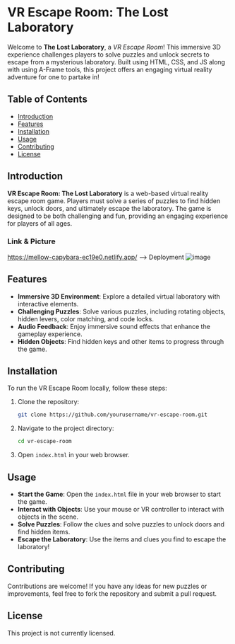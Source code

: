 # VR Escape Room: The Lost Laboratory

Welcome to **The Lost Laboratory**, a *VR Escape Room*! This immersive 3D experience challenges players to solve puzzles and unlock secrets to escape from a mysterious laboratory. Built using HTML, CSS, and JS along with using A-Frame tools, this project offers an engaging virtual reality adventure for one to partake in! 

## Table of Contents
- [Introduction](#introduction)
- [Features](#features)
- [Installation](#installation)
- [Usage](#usage)
- [Contributing](#contributing)
- [License](#license)

## Introduction
**VR Escape Room: The Lost Laboratory** is a web-based virtual reality escape room game. Players must solve a series of puzzles to find hidden keys, unlock doors, and ultimately escape the laboratory. The game is designed to be both challenging and fun, providing an engaging experience for players of all ages.

### Link & Picture
https://mellow-capybara-ec19e0.netlify.app/ --> Deployment
![image](https://github.com/user-attachments/assets/45344510-6092-478b-a59e-4a4eacf72cc4)

## Features
- **Immersive 3D Environment**: Explore a detailed virtual laboratory with interactive elements.
- **Challenging Puzzles**: Solve various puzzles, including rotating objects, hidden levers, color matching, and code locks.
- **Audio Feedback**: Enjoy immersive sound effects that enhance the gameplay experience.
- **Hidden Objects**: Find hidden keys and other items to progress through the game.

## Installation
To run the VR Escape Room locally, follow these steps:
1. Clone the repository:
   ```bash
   git clone https://github.com/yourusername/vr-escape-room.git
   ```
2. Navigate to the project directory:
   ```bash
   cd vr-escape-room
   ```
3. Open `index.html` in your web browser.

## Usage
- **Start the Game**: Open the `index.html` file in your web browser to start the game.
- **Interact with Objects**: Use your mouse or VR controller to interact with objects in the scene.
- **Solve Puzzles**: Follow the clues and solve puzzles to unlock doors and find hidden items.
- **Escape the Laboratory**: Use the items and clues you find to escape the laboratory! 

## Contributing
Contributions are welcome! If you have any ideas for new puzzles or improvements, feel free to fork the repository and submit a pull request. 

## License
This project is not currently licensed. 
